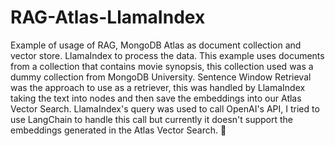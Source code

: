 # RAG-Atlas-LlamaIndex
Example of usage of RAG, MongoDB Atlas as document collection and vector store. LlamaIndex to process the data.
This example uses documents from a collection that contains movie synopsis, this collection used was a dummy collection from MongoDB University.
Sentence Window Retrieval was the approach to use as a retriever, this was handled by LlamaIndex taking the text into nodes and then save the embeddings into our Atlas Vector Search.
LlamaIndex's query was used to call OpenAI's API, I tried to use LangChain to handle this call but currently it doesn't support the embeddings generated in the Atlas Vector Search.
🍃
